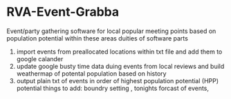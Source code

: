 # RVA-Event-Grabba
Event/party gathering software for local popular meeting points based on population potential within these areas
duities of software parts
1. import events from preallocated locations within txt file and add them to google calander
2. update google busty time data duing events from local reviews and build weathermap of potental population based on history
3. output plain txt of events in order of highest population potential (HPP)
potential things to add: boundry setting , tonights forcast of events,  
